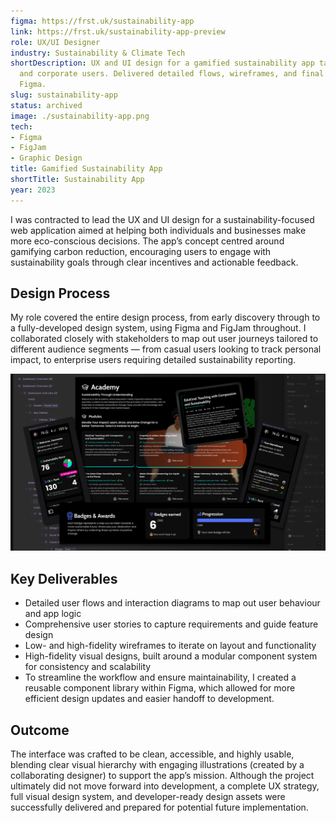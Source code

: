 ```yaml
---
figma: https://frst.uk/sustainability-app
link: https://frst.uk/sustainability-app-preview
role: UX/UI Designer
industry: Sustainability & Climate Tech
shortDescription: UX and UI design for a gamified sustainability app targeting individuals
  and corporate users. Delivered detailed flows, wireframes, and final designs in
  Figma.
slug: sustainability-app
status: archived
image: ./sustainability-app.png
tech:
- Figma
- FigJam
- Graphic Design
title: Gamified Sustainability App
shortTitle: Sustainability App
year: 2023
---
```


I was contracted to lead the UX and UI design for a sustainability-focused web application aimed at helping both individuals and businesses make more eco-conscious decisions. The app’s concept centred around gamifying carbon reduction, encouraging users to engage with sustainability goals through clear incentives and actionable feedback.

## Design Process
My role covered the entire design process, from early discovery through to a fully-developed design system, using Figma and FigJam throughout. I collaborated closely with stakeholders to map out user journeys tailored to different audience segments — from casual users looking to track personal impact, to enterprise users requiring detailed sustainability reporting.

![Sustainability App montage of screens from the Figma designs](./sustainability-app-montage.png)

## Key Deliverables

- Detailed user flows and interaction diagrams to map out user behaviour and app logic
- Comprehensive user stories to capture requirements and guide feature design
- Low- and high-fidelity wireframes to iterate on layout and functionality
- High-fidelity visual designs, built around a modular component system for consistency and scalability
- To streamline the workflow and ensure maintainability, I created a reusable component library within Figma, which allowed for more efficient design updates and easier handoff to development.

## Outcome
The interface was crafted to be clean, accessible, and highly usable, blending clear visual hierarchy with engaging illustrations (created by a collaborating designer) to support the app’s mission. Although the project ultimately did not move forward into development, a complete UX strategy, full visual design system, and developer-ready design assets were successfully delivered and prepared for potential future implementation.
